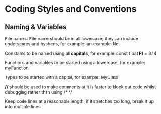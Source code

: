 # Coding Styles and Conventions

## Naming & Variables

File names: File name should be in all lowercase; they can include underscores and hyphens, for example: an-example-file

Constants to be named using all **capitals**, for example: const float **PI** = 3.14

Functions and variables to be started using a lowercase, for example: myFunction

Types to be started with a capital, for example: MyClass

**//** should be used to make comments at it is faster to block out code whilst debugging rather than using /* */

Keep code lines at a reasonable length, if it stretches too long, break it up into multiple lines
